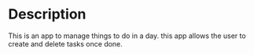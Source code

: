 # Description 
This is an app to manage things to do in a day. 
this app allows the user to create and delete tasks once done. 